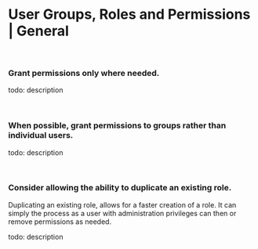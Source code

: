 # User Groups, Roles and Permissions | General

<br>


### Grant permissions only where needed.

todo: description

<br>


### When possible, grant permissions to groups rather than individual users.

todo: description

<br>


### Consider allowing the ability to duplicate an existing role.

Duplicating an existing role, allows for a faster creation of a role. It can simply the process as a user with administration privileges can then  or remove permissions as needed.

todo: description

<br>



